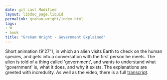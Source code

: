 ```yaml
---
date: git Last Modified
layout: libdoc_page.liquid
permalink: graham-wright/index.html
tags:
- W
- book
title: "Graham Wright - Government Explained"
---
```


Short animation (9'27"), in which an alien visits Earth to  check on the human species, and gets into a conversation with the first person  he meets. The alien is told of a thing called 'government', and wants to  understand what 'government' is, what it does, and why it exists. The  explanations are greeted with incredulity. As well as the video, there is a full <a href="http://managainstthestate.blogspot.co.uk/2012/04/transcript-for-government-explained.html"> transcript</a>.